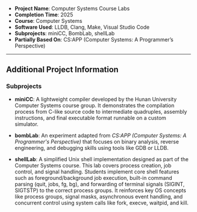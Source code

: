 - **Project Name**: Computer Systems Course Labs
- **Completion Time**: 2025
- **Course**: Computer Systems
- **Software Used**: LLDB, Clang, Make, Visual Studio Code
- **Subprojects**: miniCC, BombLab, shellLab
- **Partially Based On**: CS:APP (Computer Systems: A Programmer’s Perspective)

---

## Additional Project Information

### Subprojects

- **miniCC**: A lightweight compiler developed by the Hunan University Computer Systems course group. It demonstrates the compilation process from C-like source code to intermediate quadruples, assembly instructions, and final executable format runnable on a custom simulator.

- **bombLab**: An experiment adapted from *CS:APP (Computer Systems: A Programmer's Perspective)* that focuses on binary analysis, reverse engineering, and debugging skills using tools like GDB or LLDB.

- **shellLab**: A simplified Unix shell implementation designed as part of the Computer Systems course. This lab covers process creation, job control, and signal handling. Students implement core shell features such as foreground/background job execution, built-in command parsing (quit, jobs, fg, bg), and forwarding of terminal signals (SIGINT, SIGTSTP) to the correct process groups. It reinforces key OS concepts like process groups, signal masks, asynchronous event handling, and concurrent control using system calls like fork, execve, waitpid, and kill.
